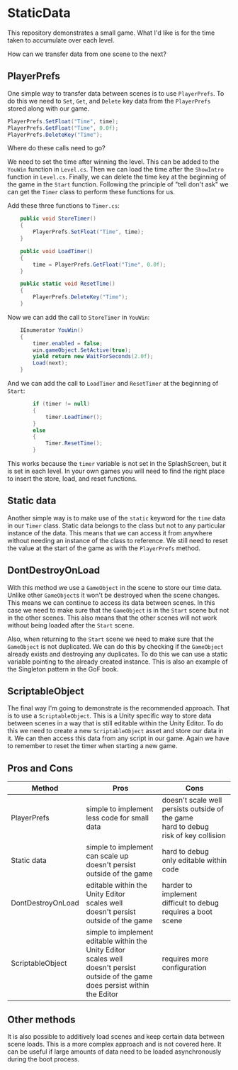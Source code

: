 # StaticData

This repository demonstrates a small game. What I'd like is for the time taken to accumulate over each level.

How can we transfer data from one scene to the next?

## PlayerPrefs

One simple way to transfer data between scenes is to use `PlayerPrefs`. To do this we need to `Set`, `Get`, and `Delete` key data from the `PlayerPrefs` stored along with our game.

```.cs
PlayerPrefs.SetFloat("Time", time);
PlayerPrefs.GetFloat("Time", 0.0f);
PlayerPrefs.DeleteKey("Time");
```

Where do these calls need to go?

We need to set the time after winning the level. This can be added to the `YouWin` function in `Level.cs`. Then we can load the time after the `ShowIntro` function in `Level.cs`. Finally, we can delete the time key at the beginning of the game in the `Start` function. Following the principle of "tell don't ask" we can get the `Timer` class to perform these functions for us.

Add these three functions to `Timer.cs`:
```cs
    public void StoreTimer()
    {
        PlayerPrefs.SetFloat("Time", time);
    }

    public void LoadTimer()
    {
        time = PlayerPrefs.GetFloat("Time", 0.0f);
    }

    public static void ResetTime()
    {
        PlayerPrefs.DeleteKey("Time");
    }
```

Now we can add the call to `StoreTimer` in `YouWin`:
```cs
    IEnumerator YouWin()
    {
        timer.enabled = false;
        win.gameObject.SetActive(true);
        yield return new WaitForSeconds(2.0f);
        Load(next);
    }
```

And we can add the call to `LoadTimer` and `ResetTimer` at the beginning of `Start`:
```cs
        if (timer != null)
        {
            timer.LoadTimer();
        }
        else
        {
            Timer.ResetTime();
        }
```

This works because the `timer` variable is not set in the SplashScreen, but it is set in each level. In your own games you will need to find the right place to insert the store, load, and reset functions.

## Static data

Another simple way is to make use of the `static` keyword for the `time` data in our `Timer` class. Static data belongs to the class but not to any particular instance of the data. This means that we can access it from anywhere without needing an instance of the class to reference. We still need to reset the value at the start of the game as with the `PlayerPrefs` method.

## DontDestroyOnLoad

With this method we use a `GameObject` in the scene to store our time data. Unlike other `GameObject`s it won't be destroyed when the scene changes. This means we can continue to access its data between scenes. In this case we need to make sure that the `GameObject` is in the `Start` scene but not in the other scenes. This also means that the other scenes will not work without being loaded after the `Start` scene.

Also, when returning to the `Start` scene we need to make sure that the `GameObject` is not duplicated. We can do this by checking if the `GameObject` already exists and destroying any duplicates. To do this we can use a static variable pointing to the already created instance. This is also an example of the Singleton pattern in the GoF book.

## ScriptableObject

The final way I'm going to demonstrate is the recommended approach. That is to use a `ScriptableObject`. This is a Unity specific way to store data between scenes in a way that is still editable within the Unity Editor. To do this we need to create a new `ScriptableObject` asset and store our data in it. We can then access this data from any script in our game. Again we have to remember to reset the timer when starting a new game.

## Pros and Cons

| Method | Pros | Cons |
| --- | --- | --- |
| PlayerPrefs | simple to implement<br>less code for small data | doesn't scale well<br>persists outside of the game<br>hard to debug<br>risk of key collision |
| Static data | simple to implement<br>can scale up<br>doesn't persist outside of the game | hard to debug<br>only editable within code |
| DontDestroyOnLoad | editable within the Unity Editor<br>scales well<br>doesn't persist outside of the game | harder to implement<br>difficult to debug<br>requires a boot scene |
| ScriptableObject | simple to implement<br>editable within the Unity Editor<br>scales well<br>doesn't persist outside of the game<br>does persist within the Editor | requires more configuration |

## Other methods

It is also possible to additively load scenes and keep certain data between scene loads. This is a more complex approach and is not covered here. It can be useful if large amounts of data need to be loaded asynchronously during the boot process.
